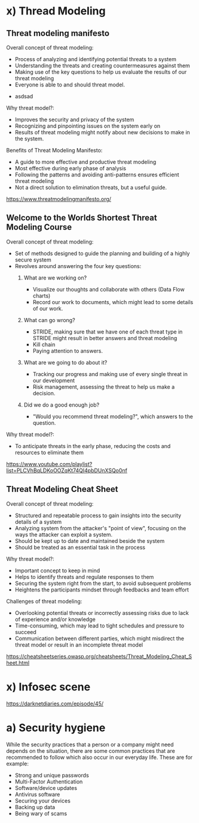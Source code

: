# x) Thread Modeling
## Threat modeling manifesto

Overall concept of threat modeling:
- Process of analyzing and identifying potential threats to a system
- Understanding the threats and creating countermeasures against them
- Making use of the key questions to help us evaluate the results of our threat modeling
- Everyone is able to and should threat model.
* asdsad

Why threat model?:
- Improves the security and privacy of the system
- Recognizing and pinpointing issues on the system early on
- Results of threat modeling might notify about new decisions to make in the system.

Benefits of Threat Modeling Manifesto:
- A guide to more effective and productive threat modeling
- Most effective during early phase of analysis
- Following the patterns and avoiding anti-patterns ensures efficient threat modeling
- Not a direct solution to elimination threats, but a useful guide.

https://www.threatmodelingmanifesto.org/


## Welcome to the Worlds Shortest Threat Modeling Course

Overall concept of threat modeling:
- Set of methods designed to guide the planning and building of a highly secure system
- Revolves around answering the four key questions:
  1. What are we working on?
     - Visualize our thoughts and collaborate with others (Data Flow charts)
     - Record our work to documents, which might lead to some details of our work.
       
  2. What can go wrong?
     - STRIDE, making sure that we have one of each threat type in STRIDE might result in better answers and threat modeling
     - Kill chain
     - Paying attention to answers.
       
  3. What are we going to do about it?
     - Tracking our progress and making use of every single threat in our development
     - Risk management, assessing the threat to help us make a decision.
    
  5. Did we do a good enough job?
     - "Would you recommend threat modeling?", which answers to the question.

Why threat model?:
- To anticipate threats in the early phase, reducing the costs and resources to eliminate them

https://www.youtube.com/playlist?list=PLCVhBqLDKoOOZqKt74QI4pbDUnXSQo0nf


## Threat Modeling Cheat Sheet

Overall concept of threat modeling:
- Structured and repeatable process to gain insights into the security details of a system
- Analyzing system from the attacker's "point of view", focusing on the ways the attacker can exploit a system.
- Should be kept up to date and maintained beside the system
- Should be treated as an essential task in the process

Why threat model?:
- Important concept to keep in mind
- Helps to identify threats and regulate responses to them
- Securing the system right from the start, to avoid subsequent problems
- Heightens the participants mindset through feedbacks and team effort

Challenges of threat modeling:
- Overlooking potential threats or incorrectly assessing risks due to lack of experience and/or knowledge
- Time-consuming, which may lead to tight schedules and pressure to succeed
- Communication between different parties, which might misdirect the threat model or result in an incomplete threat model

https://cheatsheetseries.owasp.org/cheatsheets/Threat_Modeling_Cheat_Sheet.html


# x) Infosec scene

https://darknetdiaries.com/episode/45/

# a) Security hygiene
While the security practices that a person or a company might need depends on the situation, there are some common practices that are recommended to follow which also occur in our everyday life.
These are for example:
- Strong and unique passwords
- Multi-Factor Authentication
- Software/device updates
- Antivirus software
- Securing your devices
- Backing up data
- Being wary of scams
